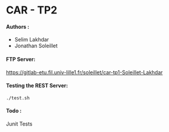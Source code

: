 CAR - TP2
===============

#### Authors :
- Selim Lakhdar  
- Jonathan Soleillet

#### FTP Server:

https://gitlab-etu.fil.univ-lille1.fr/soleillet/car-tp1-Soleillet-Lakhdar

#### Testing the REST Server:

`./test.sh`

#### Todo :
Junit Tests